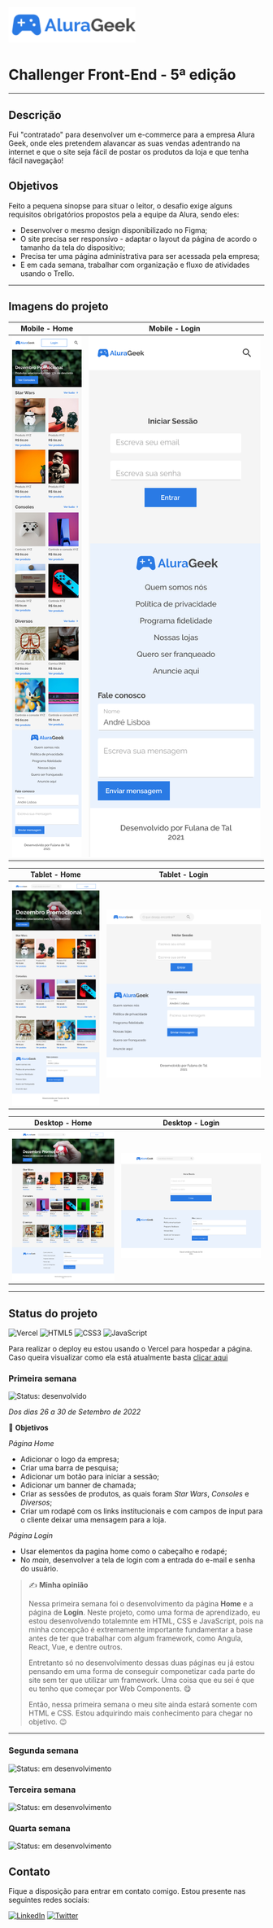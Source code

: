 <h1><a href="https://alurageek-gamma.vercel.app/"><img src="./assets/img/Logo-alurageek-completo.svg" width="250px"></a></h1>

# Challenger Front-End - 5ª edição

---
## Descrição

Fui "contratado" para desenvolver um e-commerce para a empresa Alura Geek, onde eles pretendem alavancar as suas vendas adentrando na internet e que o site seja fácil de postar os produtos da loja e que tenha fácil navegação!

## Objetivos

Feito a pequena sinopse para situar o leitor, o desafio exige alguns requisitos obrigatórios propostos pela a equipe da Alura, sendo eles:

- Desenvolver o mesmo design disponibilizado no Figma;
- O site precisa ser responsívo - adaptar o layout da página de acordo o tamanho da tela do dispositivo;
- Precisa ter uma página administrativa para ser acessada pela empresa;
- E em cada semana, trabalhar com organização e fluxo de atividades usando o Trello.

---
## Imagens do projeto

|Mobile - Home|Mobile - Login|
|-----------------------------------------------|------------------------------------------------------|
|![Home](./assets/img/projeto/mobile/Mobile.png)|![Login](./assets/img/projeto/mobile/Mobile-login.png)|

|Tablet - Home|Tablet - Login|
|-----------------------------------------------|------------------------------------------------------|
|![Home](./assets/img/projeto/tablet/Tablet.png)|![Login](./assets/img/projeto/tablet/Tablet-3.png)|

|Desktop - Home|Desktop - Login|
|-----------------------------------------------|------------------------------------------------------|
|![Home](./assets/img/projeto/desktop/Home.png)|![Login](./assets/img/projeto/desktop/Home%20-%20login.png)|

---
## Status do projeto

![Vercel](https://img.shields.io/badge/vercel-%23000000.svg?style=for-the-badge&logo=vercel&logoColor=white) ![HTML5](https://img.shields.io/badge/html5-%23E34F26.svg?style=for-the-badge&logo=html5&logoColor=white) ![CSS3](https://img.shields.io/badge/css3-%231572B6.svg?style=for-the-badge&logo=css3&logoColor=white) ![JavaScript](https://img.shields.io/badge/javascript-%23323330.svg?style=for-the-badge&logo=javascript&logoColor=%23F7DF1E)

Para realizar o deploy eu estou usando o Vercel para hospedar a página. Caso queira visualizar como ela está atualmente basta [clicar aqui](https://alurageek-gamma.vercel.app/)


### Primeira semana
![Status: desenvolvido](https://img.shields.io/badge/STATUS-Desenvolvido-success)

*Dos dias 26 a 30 de Setembro de 2022*

 🎯 **Objetivos**

*Página Home*

- Adicionar o logo da empresa;
- Criar uma barra de pesquisa;
- Adicionar um botão para iniciar a sessão;
- Adicionar um banner de chamada;
- Criar as sessões de produtos, as quais foram *Star Wars*, *Consoles* e *Diversos*;
- Criar um rodapé com os links institucionais e com campos de input para o cliente deixar uma mensagem para a loja.

*Página Login*

- Usar elementos da pagina home como o cabeçalho e rodapé;
- No *main*, desenvolver a tela de login com a entrada do e-mail e senha do usuário.

>✍ **Minha opinião**
>
>Nessa primeira semana foi o desenvolvimento da página **Home** e a página de **Login**. Neste projeto, como uma forma de aprendizado, eu estou desenvolvendo totalemnte em HTML, CSS e JavaScript, pois na minha concepção é extremamente importante fundamentar a base antes de ter que trabalhar com algum framework, como Angula, React, Vue, e dentre outros.
>
>Entretanto só no desenvolvimento dessas duas páginas eu já estou pensando em uma forma de conseguir componetizar cada parte do site sem ter que utilizar um framework. Uma coisa que eu sei é que eu tenho que começar por Web Components. 😋
>
>Então, nessa primeira semana o meu site ainda estará somente com HTML e CSS. Estou adquirindo mais conhecimento para chegar no objetivo. 😉
>
---

### Segunda semana

![Status: em desenvolvimento](https://img.shields.io/badge/STATUS-Em%20desenvolvimento-blue)

### Terceira semana

![Status: em desenvolvimento](https://img.shields.io/badge/STATUS-Em%20desenvolvimento-blue)

### Quarta semana

![Status: em desenvolvimento](https://img.shields.io/badge/STATUS-Em%20desenvolvimento-blue)

## Contato

Fique a disposição para entrar em contato comigo. Estou presente nas seguintes redes sociais:

[![LinkedIn](https://img.shields.io/badge/linkedin-%230077B5.svg?style=for-the-badge&logo=linkedin&logoColor=white)](https://www.linkedin.com/in/washingtonluisfernandes/) [![Twitter](https://img.shields.io/badge/Twitter-%231DA1F2.svg?style=for-the-badge&logo=Twitter&logoColor=white)](https://twitter.com/duduwlf)